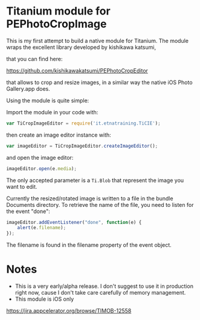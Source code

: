 # Titanium module for PEPhotoCropImage

This is my first attempt to build a native module for Titanium.
The module wraps the excellent library developed by kishikawa katsumi,

that you can find here:

https://github.com/kishikawakatsumi/PEPhotoCropEditor

that allows to crop and resize images, in a similar way the native iOS Photo Gallery.app does.

Using the module is quite simple:

Import the module in your code with:
```js
var TiCropImageEditor = require('it.etnatraining.TiCIE');
```

then create an image editor instance with:

```js
var imageEditor = TiCropImageEditor.createImageEditor();
```

and open the image editor:

```js
imageEditor.open(e.media);
```

The only accepted parameter is a `Ti.Blob` that represent the image you want to edit.

Currently the resized/rotated image is written to a file in the bundle Documents directory.
To retrieve the name of the file, you need to listen for the event "done":

```js
imageEditor.addEventListener("done", function(e) {
    alert(e.filename);
});
```
The filename is found in the filename property of the event object.

Notes
=====

- This is a very early/alpha release. I don't suggest to use it in production right now, cause I don't take care carefully of memory management.
- This module is iOS only

https://jira.appcelerator.org/browse/TIMOB-12558


